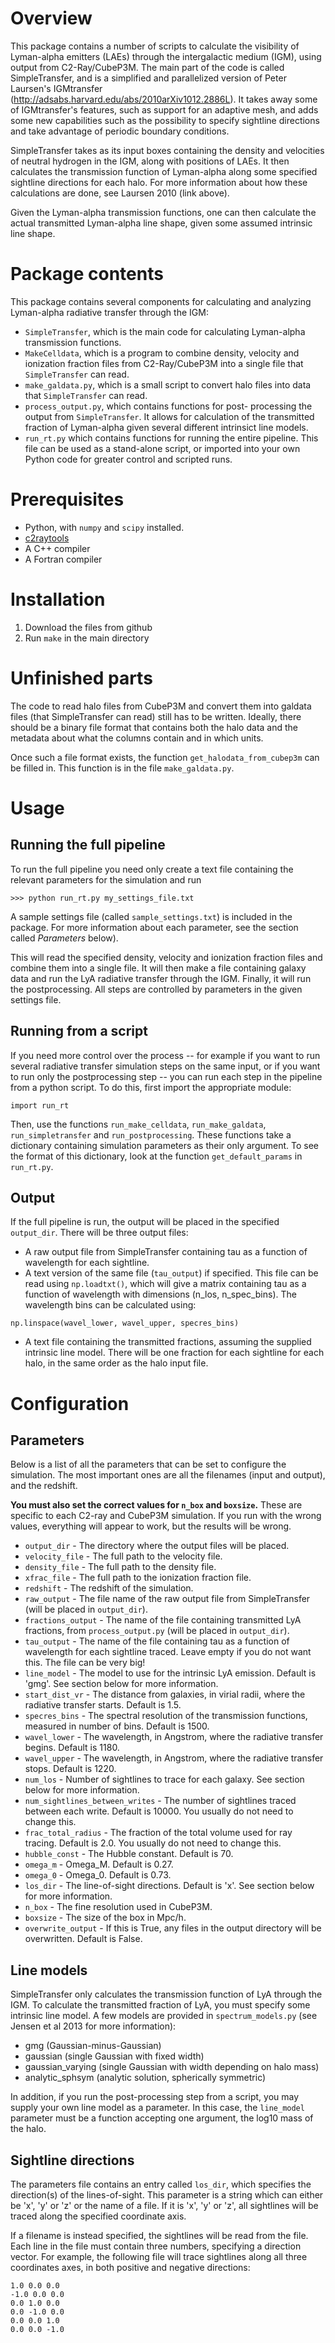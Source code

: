 Overview
==================
This package contains a number of scripts to calculate the
visibility of Lyman-alpha emitters (LAEs) through the
intergalactic medium (IGM), using output from C2-Ray/CubeP3M.
The main part of the code is
called SimpleTransfer, and is a simplified and parallelized
version of Peter Laursen's IGMtransfer
(http://adsabs.harvard.edu/abs/2010arXiv1012.2886L).
It takes away some of IGMtransfer's features, such as
support for an adaptive mesh, and adds some new capabilities
such as the possibility to specify sightline directions and
take advantage of periodic boundary conditions.

SimpleTransfer takes as its input boxes containing the density
and velocities of neutral hydrogen in the IGM, along with
positions of LAEs. It then calculates the transmission function
of Lyman-alpha along some specified sightline directions for
each halo. For more information about how these calculations
are done, see Laursen 2010 (link above).

Given the Lyman-alpha transmission functions, one can then
calculate the actual transmitted Lyman-alpha line shape,
given some assumed intrinsic line shape.

Package contents
================
This package contains several components for calculating and
analyzing Lyman-alpha radiative transfer through the IGM:

* `SimpleTransfer`, which is the main code for calculating
Lyman-alpha transmission functions.
* `MakeCelldata`, which is a program to combine density, velocity
and ionization fraction files from C2-Ray/CubeP3M into a single
file that `SimpleTransfer` can read.
* `make_galdata.py`, which is a small script to convert halo
files into data that `SimpleTransfer` can read.
* `process_output.py`, which contains functions for post-
processing the output from `SimpleTransfer`. It allows for
calculation of the transmitted fraction of Lyman-alpha given
several different intrinsict line models.
* `run_rt.py` which contains functions for running the entire
pipeline. This file can be used as a stand-alone script, or
imported into your own Python code for greater control and
scripted runs.

Prerequisites
=============
* Python, with `numpy` and `scipy` installed.
* [c2raytools](https://github.com/hjens/c2raytools/tree/master/src/c2raytools)
* A C++ compiler
* A Fortran compiler

Installation
============
1. Download the files from github
2. Run `make` in the main directory


Unfinished parts
================
The code to read halo files from CubeP3M and convert them into
galdata files (that SimpleTransfer can read) still has to be written.
Ideally, there should be a binary file format that contains both
the halo data and the metadata about what the columns contain and
in which units.

Once such a file format exists, the function `get_halodata_from_cubep3m`
can be filled in. This function is in the file `make_galdata.py`.


Usage
=====
Running the full pipeline
-------------------------
To run the full pipeline you need only create a text file containing
the relevant parameters for the simulation and run

```
>>> python run_rt.py my_settings_file.txt
```

A sample settings file (called `sample_settings.txt`) is included
in the package. For more information about each parameter, see
the section called _Parameters_ below).

This will read the specified density, velocity and ionization 
fraction files and combine them into a single file. It will then
make a file containing galaxy data and run the LyA radiative transfer
through the IGM. Finally, it will run the postprocessing. All steps
are controlled by parameters in the given settings file.

Running from a script
---------------------
If you need more control over the process -- for example if you
want to run several radiative transfer simulation steps on the same
input, or if you want to run only the postprocessing step -- you can
run each step in the pipeline from a python script. To do this, first
import the appropriate module:

```
import run_rt
```

Then, use the functions `run_make_celldata`, `run_make_galdata`, 
`run_simpletransfer` and `run_postprocessing`. These functions take 
a dictionary containing simulation parameters as their only argument.
To see the format of this dictionary, look at the function
`get_default_params` in `run_rt.py`.


Output
------
If the full pipeline is run, the output will be placed in the specified
`output_dir`. There will be three output files:

* A raw output file from SimpleTransfer containing tau as a function
of wavelength for each sightline.
* A text version of the same file (`tau_output`) if specified. This file
can be read using `np.loadtxt()`, which will give a matrix containing
tau as a function of wavelength with dimensions (n_los, n_spec_bins).
The wavelength bins can be calculated using:
```
np.linspace(wavel_lower, wavel_upper, specres_bins)
```
* A text file containing the transmitted fractions, assuming the supplied
intrinsic line model. There will be one fraction for each sightline for
each halo, in the same order as the halo input file.


Configuration
=============
Parameters
----------
Below is a list of all the parameters that can be set to
configure the simulation. The most important ones are all
the filenames (input and output), and the redshift.

**You must also set the correct values for `n_box` and
 `boxsize`.** These are specific to each C2-ray and CubeP3M
 simulation. If you run with the wrong values, everything
 will appear to work, but the results will be wrong.

* `output_dir` - The directory where the output files will
be placed.
* `velocity_file` - The full path to the velocity file.
* `density_file` - The full path to the density file.
* `xfrac_file` - The full path to the ionization fraction
file.
* `redshift` - The redshift of the simulation.
* `raw_output` - The file name of the raw output file from SimpleTransfer (will be placed in `output_dir`).
* `fractions_output` - The name of the file containing
transmitted LyA fractions, from `process_output.py` (will be placed in `output_dir`).
* `tau_output` - The name of the file containing tau as a function of
wavelength for each sightline traced. Leave empty if you do not want this.
The file can be very big!
* `line_model` - The model to use for the intrinsic LyA
emission. Default is 'gmg'. See section below for more
information.
* `start_dist_vr` - The distance from galaxies, in virial
radii, where the radiative transfer starts. Default is 1.5.
* `specres_bins` - The spectral resolution of the
transmission functions, measured in number of bins. Default
is 1500.
* `wavel_lower` - The wavelength, in Angstrom, where the
radiative transfer begins. Default is 1180.
* `wavel_upper`  - The wavelength, in Angstrom, where the
radiative transfer stops. Default is 1220.
* `num_los` - Number of sightlines to trace for each galaxy.
See section below for more information.
* `num_sightlines_between_writes` - The number of sightlines
traced between each write. Default is 10000. You usually do
not need to change this.
* `frac_total_radius` - The fraction of the total volume
used for ray tracing. Default is 2.0. You usually do not need
to change this.
* `hubble_const` - The Hubble constant. Default is 70.
* `omega_m` - Omega_M. Default is 0.27.
* `omega_0` - Omega_0. Default is 0.73.
* `los_dir` - The line-of-sight directions. Default is 'x'.
See section below for more information.
* `n_box` - The fine resolution used in CubeP3M.
* `boxsize` - The size of the box in Mpc/h.
* `overwrite_output` - If this is True, any files in the
output directory will be overwritten. Default is False.


Line models
-----------
SimpleTransfer only calculates the transmission function of LyA
through the IGM. To calculate the transmitted fraction of LyA, you
must specify some intrinsic line model. A few models are 
provided in `spectrum_models.py` (see Jensen et al 2013 for more
information):
* gmg (Gaussian-minus-Gaussian)
* gaussian (single Gaussian with fixed width)
* gaussian_varying (single Gaussian with width depending on halo mass)
* analytic_sphsym (analytic solution, spherically symmetric)

In addition, if you run the post-processing step from a script, you may
supply your own line model as a parameter. In this case, the 
`line_model` parameter must be a function accepting one argument, the
log10 mass of the halo.


Sightline directions
--------------------
The parameters file contains an entry called `los_dir`, which
specifies the direction(s) of the lines-of-sight. This parameter
is a string which can either be 'x', 'y' or 'z' or the name of
a file. If it is 'x', 'y' or 'z', all sightlines will be traced
along the specified coordinate axis. 

If a filename is instead
specified, the sightlines will be read from the file. Each line
in the file must contain three numbers, specifying a direction vector.
For example, the following file will trace sightlines along all
three coordinates axes, in both positive and negative directions:

```
1.0 0.0 0.0
-1.0 0.0 0.0
0.0 1.0 0.0
0.0 -1.0 0.0
0.0 0.0 1.0
0.0 0.0 -1.0
```
